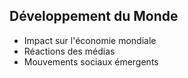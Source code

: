 ## Développement du Monde
- Impact sur l'économie mondiale
- Réactions des médias
- Mouvements sociaux émergents
